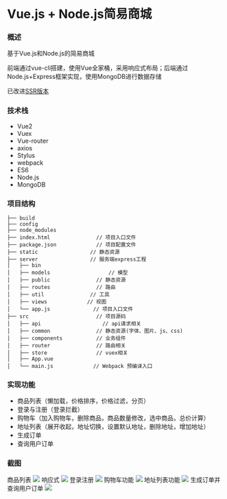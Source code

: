 # Vue.js + Node.js简易商城

### 概述
基于Vue.js和Node.js的简易商城

前端通过vue-cli搭建，使用Vue全家桶，采用响应式布局；后端通过Node.js+Express框架实现，使用MongoDB进行数据存储

已改进[SSR版本](https://github.com/mjyplusone/mall-ssr)

### 技术栈
- Vue2
- Vuex
- Vue-router
- axios
- Stylus
- webpack
- ES6
- Node.js
- MongoDB

### 项目结构
```
├── build
├── config           		
├── node_modules
├── index.html          	 // 项目入口文件
├── package.json      		 // 项目配置文件
├── static                 // 静态资源
├── server                 // 服务端express工程
│   ├── bin       			  
│   ├── models      			 // 模型
│   ├── public          	 // 静态资源
│   ├── routes               // 路由
│   ├── util               // 工具
│   ├── views     		  // 视图
│   └── app.js       	    // 项目入口文件
├── src                		 // 项目源码
│   ├── api       			   // api请求相关
│   ├── common          	 // 静态资源(字体、图片、js、css)
│   ├── components     		 // 业务组件
│   ├── router     		     // 路由相关
│   ├── store       	     // vuex相关
│   ├── App.vue         	
│   └── main.js       	    // Webpack 预编译入口
```

### 实现功能
- 商品列表（懒加载，价格排序，价格过滤，分页）
- 登录与注册（登录拦截）
- 购物车（加入购物车，删除商品，商品数量修改，选中商品，总价计算）
- 地址列表（展开收起，地址切换，设置默认地址，删除地址，增加地址）
- 生成订单
- 查询用户订单

### 截图
商品列表
<img src="https://github.com/mjyplusone/mall-vue/raw/master/static/1.gif" />
响应式
<img src="https://github.com/mjyplusone/mall-vue/raw/master/static/2.gif"/>
登录注册
<img src="https://github.com/mjyplusone/mall-vue/raw/master/static/3.gif"/>
购物车功能
<img src="https://github.com/mjyplusone/mall-vue/raw/master/static/4.gif"/>
地址列表功能
<img src="https://github.com/mjyplusone/mall-vue/raw/master/static/5.gif"/>
生成订单并查询用户订单
<img src="https://github.com/mjyplusone/mall-vue/raw/master/static/6.gif"/>
